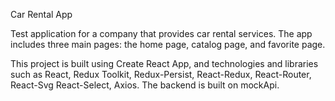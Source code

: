 Car Rental App

Test application for a company that provides car rental services.  The app includes three main pages: the home page, catalog page, and favorite page.

This project is built using Create React App, and technologies and libraries such as React, Redux Toolkit, Redux-Persist, React-Redux, React-Router, React-Svg
React-Select, Axios. The backend is built on mockApi.